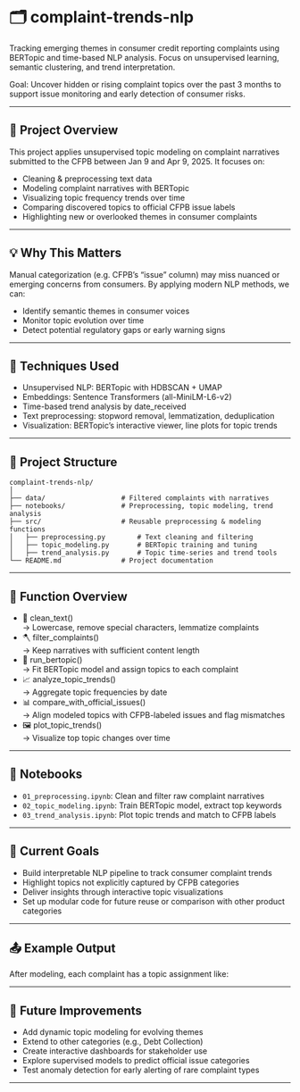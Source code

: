 # 🗂️ complaint-trends-nlp

Tracking emerging themes in consumer credit reporting complaints using BERTopic and time-based NLP analysis.
Focus on unsupervised learning, semantic clustering, and trend interpretation.

Goal:
Uncover hidden or rising complaint topics over the past 3 months to support issue monitoring and early detection of consumer risks.

---

## 📌 Project Overview

This project applies unsupervised topic modeling on complaint narratives submitted to the CFPB between Jan 9 and Apr 9, 2025.
It focuses on:  

- Cleaning & preprocessing text data  
- Modeling complaint narratives with BERTopic  
- Visualizing topic frequency trends over time  
- Comparing discovered topics to official CFPB issue labels  
- Highlighting new or overlooked themes in consumer complaints  

---

## 💡 Why This Matters

Manual categorization (e.g. CFPB’s “issue” column) may miss nuanced or emerging concerns from consumers.
By applying modern NLP methods, we can:  

- Identify semantic themes in consumer voices  
- Monitor topic evolution over time  
- Detect potential regulatory gaps or early warning signs  

---

## 🧠 Techniques Used 

- Unsupervised NLP: BERTopic with HDBSCAN + UMAP  
- Embeddings: Sentence Transformers (all-MiniLM-L6-v2)  
- Time-based trend analysis by date_received  
- Text preprocessing: stopword removal, lemmatization, deduplication  
- Visualization: BERTopic’s interactive viewer, line plots for topic trends  

---

## 📁 Project Structure

```
complaint-trends-nlp/
│
├── data/                   # Filtered complaints with narratives
├── notebooks/              # Preprocessing, topic modeling, trend analysis
├── src/                    # Reusable preprocessing & modeling functions
│   ├── preprocessing.py        # Text cleaning and filtering
│   ├── topic_modeling.py       # BERTopic training and tuning
│   ├── trend_analysis.py       # Topic time-series and trend tools
└── README.md               # Project documentation
```

---

## 🔧 Function Overview

- 🧼 clean_text()  
    → Lowercase, remove special characters, lemmatize complaints  
- 🪓 filter_complaints()  
    → Keep narratives with sufficient content length  
- 🧠 run_bertopic()  
    → Fit BERTopic model and assign topics to each complaint  
- 📈 analyze_topic_trends()  
    → Aggregate topic frequencies by date  
- 📊 compare_with_official_issues()  
    → Align modeled topics with CFPB-labeled issues and flag mismatches  
- 🖼️ plot_topic_trends()  
    → Visualize top topic changes over time  

---

## 📒 Notebooks

- `01_preprocessing.ipynb`: Clean and filter raw complaint narratives  
- `02_topic_modeling.ipynb`: Train BERTopic model, extract top keywords  
- `03_trend_analysis.ipynb`: Plot topic trends and match to CFPB labels  

---

## 🚀 Current Goals

- Build interpretable NLP pipeline to track consumer complaint trends  
- Highlight topics not explicitly captured by CFPB categories  
- Deliver insights through interactive topic visualizations  
- Set up modular code for future reuse or comparison with other product categories  

---

## 📤 Example Output

After modeling, each complaint has a topic assignment like:

---

## 🔮 Future Improvements

- Add dynamic topic modeling for evolving themes  
- Extend to other categories (e.g., Debt Collection)  
- Create interactive dashboards for stakeholder use  
- Explore supervised models to predict official issue categories  
- Test anomaly detection for early alerting of rare complaint types  

---